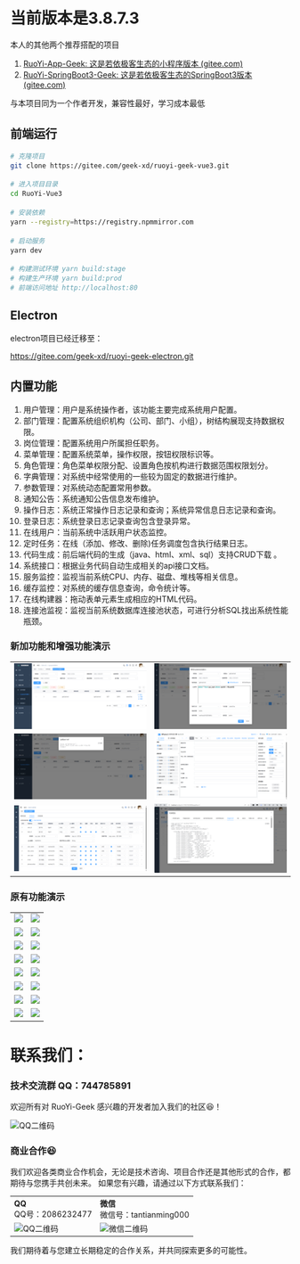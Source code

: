 # 当前版本是3.8.7.3

本人的其他两个推荐搭配的项目

1. [RuoYi-App-Geek: 这是若依极客生态的小程序版本 (gitee.com)](https://gitee.com/geek-xd/geek-uniapp-vue3-uview-plus-uchart)
2. [RuoYi-SpringBoot3-Geek: 这是若依极客生态的SpringBoot3版本 (gitee.com)](https://gitee.com/geek-xd/ruoyi-spring-boot3-geek.git)

与本项目同为一个作者开发，兼容性最好，学习成本最低

## 前端运行

```bash
# 克隆项目
git clone https://gitee.com/geek-xd/ruoyi-geek-vue3.git

# 进入项目目录
cd RuoYi-Vue3

# 安装依赖
yarn --registry=https://registry.npmmirror.com

# 启动服务
yarn dev

# 构建测试环境 yarn build:stage
# 构建生产环境 yarn build:prod
# 前端访问地址 http://localhost:80
```

## Electron

electron项目已经迁移至：

https://gitee.com/geek-xd/ruoyi-geek-electron.git

## 内置功能

1. 用户管理：用户是系统操作者，该功能主要完成系统用户配置。
2. 部门管理：配置系统组织机构（公司、部门、小组），树结构展现支持数据权限。
3. 岗位管理：配置系统用户所属担任职务。
4. 菜单管理：配置系统菜单，操作权限，按钮权限标识等。
5. 角色管理：角色菜单权限分配、设置角色按机构进行数据范围权限划分。
6. 字典管理：对系统中经常使用的一些较为固定的数据进行维护。
7. 参数管理：对系统动态配置常用参数。
8. 通知公告：系统通知公告信息发布维护。
9. 操作日志：系统正常操作日志记录和查询；系统异常信息日志记录和查询。
10. 登录日志：系统登录日志记录查询包含登录异常。
11. 在线用户：当前系统中活跃用户状态监控。
12. 定时任务：在线（添加、修改、删除)任务调度包含执行结果日志。
13. 代码生成：前后端代码的生成（java、html、xml、sql）支持CRUD下载 。
14. 系统接口：根据业务代码自动生成相关的api接口文档。
15. 服务监控：监视当前系统CPU、内存、磁盘、堆栈等相关信息。
16. 缓存监控：对系统的缓存信息查询，命令统计等。
17. 在线构建器：拖动表单元素生成相应的HTML代码。
18. 连接池监视：监视当前系统数据库连接池状态，可进行分析SQL找出系统性能瓶颈。

### 新加功能和增强功能演示

<table>
    <tr>
        <td><img src="./image/online-mb-list.png"/></td>
        <td><img src="./image/online-mb-edit.png"/></td>
    </tr>
    <tr>
        <td><img src="./image/online-mb-code.png"/></td>
        <td><img src="./image/form-edit.png"/></td>
    </tr>
    <tr>
        <td><img src="./image/code-edit.png"/></td>
        <td><img src="./image/code-show.png"/></td>
    </tr>
</table>

### 原有功能演示

<table>
    <tr>
        <td><img src="https://oscimg.oschina.net/oscnet/cd1f90be5f2684f4560c9519c0f2a232ee8.jpg"/></td>
        <td><img src="https://oscimg.oschina.net/oscnet/1cbcf0e6f257c7d3a063c0e3f2ff989e4b3.jpg"/></td>
    </tr>
    <tr>
        <td><img src="https://oscimg.oschina.net/oscnet/up-8074972883b5ba0622e13246738ebba237a.png"/></td>
        <td><img src="https://oscimg.oschina.net/oscnet/up-9f88719cdfca9af2e58b352a20e23d43b12.png"/></td>
    </tr>
    <tr>
        <td><img src="https://oscimg.oschina.net/oscnet/up-39bf2584ec3a529b0d5a3b70d15c9b37646.png"/></td>
        <td><img src="https://oscimg.oschina.net/oscnet/up-936ec82d1f4872e1bc980927654b6007307.png"/></td>
    </tr>
	<tr>
        <td><img src="https://oscimg.oschina.net/oscnet/up-b2d62ceb95d2dd9b3fbe157bb70d26001e9.png"/></td>
        <td><img src="https://oscimg.oschina.net/oscnet/up-d67451d308b7a79ad6819723396f7c3d77a.png"/></td>
    </tr>	 
    <tr>
        <td><img src="https://oscimg.oschina.net/oscnet/5e8c387724954459291aafd5eb52b456f53.jpg"/></td>
        <td><img src="https://oscimg.oschina.net/oscnet/644e78da53c2e92a95dfda4f76e6d117c4b.jpg"/></td>
    </tr>
	<tr>
        <td><img src="https://oscimg.oschina.net/oscnet/up-8370a0d02977eebf6dbf854c8450293c937.png"/></td>
        <td><img src="https://oscimg.oschina.net/oscnet/up-49003ed83f60f633e7153609a53a2b644f7.png"/></td>
    </tr>
	<tr>
        <td><img src="https://oscimg.oschina.net/oscnet/up-d4fe726319ece268d4746602c39cffc0621.png"/></td>
        <td><img src="https://oscimg.oschina.net/oscnet/up-c195234bbcd30be6927f037a6755e6ab69c.png"/></td>
    </tr>
    <tr>
        <td><img src="https://oscimg.oschina.net/oscnet/b6115bc8c31de52951982e509930b20684a.jpg"/></td>
        <td><img src="https://oscimg.oschina.net/oscnet/up-5e4daac0bb59612c5038448acbcef235e3a.png"/></td>
    </tr>
</table>

# 联系我们：

### 技术交流群 QQ：744785891

欢迎所有对 RuoYi-Geek 感兴趣的开发者加入我们的社区😆！

<img src="https://foruda.gitee.com/images/1736235208931843340/f1b736ab_9844561.png" alt="QQ二维码" width="200"/>

### 商业合作😆

我们欢迎各类商业合作机会，无论是技术咨询、项目合作还是其他形式的合作，都期待与您携手共创未来。
如果您有兴趣，请通过以下方式联系我们：

<table>
  <tr>
    <td>
      <strong>QQ</strong><br/>
      QQ号：2086232477  
    </td>
    <td>
      <strong>微信</strong><br/>
      微信号：tantianming000  
    </td>
  </tr>
    <tr>
        <td>
            <img src="https://foruda.gitee.com/images/1736318136310918813/b2ebdfc0_9844561.png "qq.png"" alt="QQ二维码" width="200"/>
        </td>
        <td>
              <img src="https://foruda.gitee.com/images/1736318189364714229/a6020034_9844561.png "wx.png"" alt="微信二维码" width="200"/>
        </td>
    </tr>
</table>

我们期待着与您建立长期稳定的合作关系，并共同探索更多的可能性。
